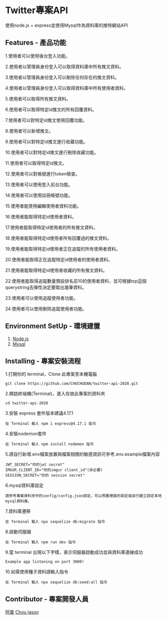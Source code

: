 Twitter專案API
====
使用node.js + express並使用Mysql作為資料庫的推特網站API

Features - 產品功能
-----
1.使用者可以使用後台登入功能。

2.使用者以管理員身份登入可以取得資料庫中所有推文資料。

3.使用者以管理員身份登入可以刪除任何存在的推文資料。

4.使用者以管理員身份登入可以取得資料庫中所有使用者資料。

5.使用者可以取得所有推文資料。

6.使用者可以取得特定id推文的所有回覆資料。

7.使用者可以對特定id推文使用回覆功能。

8.使用者可以新增推文。

9.使用者可以對特定id推文進行收藏功能。

10.使用者可以對特定id推文進行刪除收藏功能。

11.使用者可以取得特定id推文。

12.使用者可以對帳號進行token檢查。

13.使用者可以使用登入前台功能。

14.使用者可以使用註冊帳號功能。

15.使用者能使用編輯使用者資料功能。

16.使用者能取得特定id使用者資料。

17.使用者能取得特定id使用者的所有推文資料。

18.使用者能取得特定id使用者所有回覆過的推文資料。

19.使用者能取得特定id使用者正在追蹤的所有使用者資料。

20.使用者能取得正在追蹤特定id使用者的使用者資料。

21.使用者能取得特定id使用者收藏的所有推文資料。

22.使用者能取得追蹤數量預設排名前10的使用者資料，並可根據top這個querystring去彈性決定要取出幾筆資料。

23.使用者可以使用追蹤使用者功能。

24.使用者可以使用刪除追蹤使用者功能。

Environment SetUp - 環境建置
-----
1. [Node.js](https://nodejs.org/en/)
2. [Mysql](https://www.mysql.com/)

Installing - 專案安裝流程
----
1.打開你的 terminal，Clone 此專案至本機電腦

    git clone https://github.com/CHUCHUDAN/twitter-api-2020.git
    
2.開啟終端機(Terminal)，進入存放此專案的資料夾

    cd twitter-api-2020
    
3.安裝 express 套件版本建議4.17.1

    在 Terminal 輸入 npm i express@4.17.1 指令
    
4.安裝nodemon套件
    
    在 Terminal 輸入 npm install nodemon 指令
    
5.請自行新增.env檔案放置與檔案相關的敏感資訊可參考.env.example檔案內容

    JWT_SECRET="你的jwt secret"
    IMGUR_CLIENT_ID="你的imgur client_id"(非必要)
    SESSION_SECRET="你的 session secret"

6.mysql資料庫設定

    請參考專案資料夾中的config/config.json設定，可以照著裡面的設定或自行建立設定本地mysql資料庫。

7.資料庫遷移

    在 Terminal 輸入 npx sequelize db:migrate 指令  
    
8.啟動伺服器
  
    在 Terminal 輸入 npm run dev 指令
    
9.當 terminal 出現以下字樣，表示伺服器啟動成功並與資料庫連線成功

    Example app listening on port 3000!

10.如需使用種子資料請輸入指令

    在 Terminal 輸入 npx sequelize db:seed:all 指令
    
Contributor - 專案開發人員
-----
[阿嘉](https://github.com/CHUCHUDAN)
[Chou jason](https://github.com/pleasesailas)
